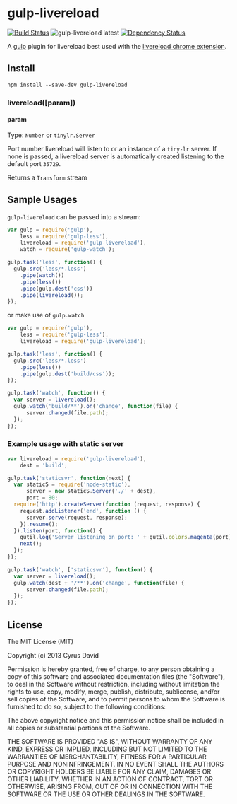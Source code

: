 gulp-livereload
===

[![Build Status](https://travis-ci.org/vohof/gulp-livereload.png?branch=master)](https://travis-ci.org/vohof/gulp-livereload) ![gulp-livereload latest](http://img.shields.io/npm/v/gulp-livereload.svg) [ ![Dependency Status](https://david-dm.org/vohof/gulp-livereload.png)](https://david-dm.org/vohof/gulp-livereload)

A [gulp](https://github.com/gulpjs/gulp) plugin for livereload best used with the [livereload chrome extension](https://chrome.google.com/webstore/detail/livereload/jnihajbhpnppcggbcgedagnkighmdlei).

Install
---

```
npm install --save-dev gulp-livereload
```

### livereload([param])


#### param
Type: `Number` or `tinylr.Server` <br>

Port number livereload will listen to or an instance of a `tiny-lr` server. If none is passed, a livereload server is automatically created listening to the default port `35729`.

Returns a `Transform` stream

Sample Usages
---

`gulp-livereload` can be passed into a stream:

```javascript
var gulp = require('gulp'),
    less = require('gulp-less'),
    livereload = require('gulp-livereload'),
    watch = require('gulp-watch');

gulp.task('less', function() {
  gulp.src('less/*.less')
    .pipe(watch())
    .pipe(less())
    .pipe(gulp.dest('css'))
    .pipe(livereload());
});
```

or make use of `gulp.watch`

```javascript
var gulp = require('gulp'),
    less = require('gulp-less'),
    livereload = require('gulp-livereload');

gulp.task('less', function() {
  gulp.src('less/*.less')
    .pipe(less())
    .pipe(gulp.dest('build/css'));
});

gulp.task('watch', function() {
  var server = livereload();
  gulp.watch('build/**').on('change', function(file) {
      server.changed(file.path);
  });
});
```

### Example usage with static server

```javascript
var livereload = require('gulp-livereload'),
    dest = 'build';

gulp.task('staticsvr', function(next) {
  var staticS = require('node-static'),
      server = new staticS.Server('./' + dest),
      port = 80;
  require('http').createServer(function (request, response) {
    request.addListener('end', function () {
      server.serve(request, response);
    }).resume();
  }).listen(port, function() {
    gutil.log('Server listening on port: ' + gutil.colors.magenta(port));
    next();
  });
});

gulp.task('watch', ['staticsvr'], function() {
  var server = livereload();
  gulp.watch(dest + '/**').on('change', function(file) {
      server.changed(file.path);
  });
});
```

License
---

The MIT License (MIT)

Copyright (c) 2013 Cyrus David

Permission is hereby granted, free of charge, to any person obtaining a copy of this software and associated documentation files (the "Software"), to deal in the Software without restriction, including without limitation the rights to
use, copy, modify, merge, publish, distribute, sublicense, and/or sell copies of the Software, and to permit persons to whom the Software is furnished to do so, subject to the following conditions:

The above copyright notice and this permission notice shall be included in all copies or substantial portions of the Software.

THE SOFTWARE IS PROVIDED "AS IS", WITHOUT WARRANTY OF ANY KIND, EXPRESS OR IMPLIED, INCLUDING BUT NOT LIMITED TO THE WARRANTIES OF MERCHANTABILITY, FITNESS FOR A PARTICULAR PURPOSE AND NONINFRINGEMENT. IN NO EVENT SHALL THE AUTHORS OR
COPYRIGHT HOLDERS BE LIABLE FOR ANY CLAIM, DAMAGES OR OTHER LIABILITY, WHETHER IN AN ACTION OF CONTRACT, TORT OR OTHERWISE, ARISING FROM, OUT OF OR IN CONNECTION WITH THE SOFTWARE OR THE USE OR OTHER DEALINGS IN THE SOFTWARE.

